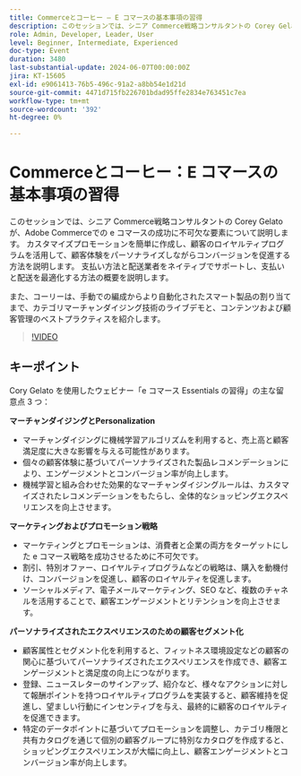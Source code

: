 ```yaml
---
title: Commerceとコーヒー – E コマースの基本事項の習得
description: このセッションでは、シニア Commerce戦略コンサルタントの Corey Gelato が、Adobe Commerceでの e コマースの成功に不可欠な要素について説明します。 カスタマイズプロモーションを簡単に作成し、顧客のロイヤルティプログラムを活用して、顧客体験をパーソナライズしながらコンバージョンを促進する方法を説明します。 支払い方法と配送業者をネイティブでサポートし、支払いと配送を最適化する方法の概要を説明します。 また、コーリーは、手動での編成からより自動化されたスマート製品の割り当てまで、カテゴリマーチャンダイジング技術のライブデモと、コンテンツおよび顧客管理のベストプラクティスを紹介します。
role: Admin, Developer, Leader, User
level: Beginner, Intermediate, Experienced
doc-type: Event
duration: 3480
last-substantial-update: 2024-06-07T00:00:00Z
jira: KT-15605
exl-id: e9061413-76b5-496c-91a2-a8bb54e1d21d
source-git-commit: 4471d715fb226701bdad95ffe2834e763451c7ea
workflow-type: tm+mt
source-wordcount: '392'
ht-degree: 0%

---
```


# Commerceとコーヒー：E コマースの基本事項の習得

このセッションでは、シニア Commerce戦略コンサルタントの Corey Gelato が、Adobe Commerceでの e コマースの成功に不可欠な要素について説明します。 カスタマイズプロモーションを簡単に作成し、顧客のロイヤルティプログラムを活用して、顧客体験をパーソナライズしながらコンバージョンを促進する方法を説明します。 支払い方法と配送業者をネイティブでサポートし、支払いと配送を最適化する方法の概要を説明します。

また、コーリーは、手動での編成からより自動化されたスマート製品の割り当てまで、カテゴリマーチャンダイジング技術のライブデモと、コンテンツおよび顧客管理のベストプラクティスを紹介します。

>[!VIDEO](https://video.tv.adobe.com/v/3429437/?learn=on)

## キーポイント

Cory Gelato を使用したウェビナー「e コマース Essentials の習得」の主な留意点 3 つ：

**マーチャンダイジングとPersonalization**

* マーチャンダイジングに機械学習アルゴリズムを利用すると、売上高と顧客満足度に大きな影響を与える可能性があります。
* 個々の顧客体験に基づいてパーソナライズされた製品レコメンデーションにより、エンゲージメントとコンバージョン率が向上します。
* 機械学習と組み合わせた効果的なマーチャンダイジングルールは、カスタマイズされたレコメンデーションをもたらし、全体的なショッピングエクスペリエンスを向上させます。

**マーケティングおよびプロモーション戦略**

* マーケティングとプロモーションは、消費者と企業の両方をターゲットにした e コマース戦略を成功させるために不可欠です。
* 割引、特別オファー、ロイヤルティプログラムなどの戦略は、購入を動機付け、コンバージョンを促進し、顧客のロイヤルティを促進します。
* ソーシャルメディア、電子メールマーケティング、SEO など、複数のチャネルを活用することで、顧客エンゲージメントとリテンションを向上させます。

**パーソナライズされたエクスペリエンスのための顧客セグメント化**

* 顧客属性とセグメント化を利用すると、フィットネス環境設定などの顧客の関心に基づいてパーソナライズされたエクスペリエンスを作成でき、顧客エンゲージメントと満足度の向上につながります。
* 登録、ニュースレターのサインアップ、紹介など、様々なアクションに対して報酬ポイントを持つロイヤルティプログラムを実装すると、顧客維持を促進し、望ましい行動にインセンティブを与え、最終的に顧客のロイヤルティを促進できます。
* 特定のデータポイントに基づいてプロモーションを調整し、カテゴリ権限と共有カタログを通じて個別の顧客グループに特別なカタログを作成すると、ショッピングエクスペリエンスが大幅に向上し、顧客エンゲージメントとコンバージョン率が向上します。